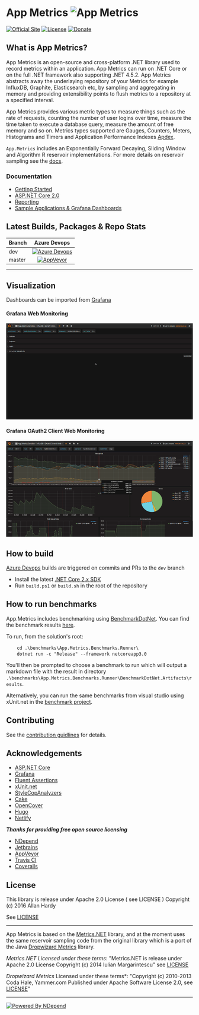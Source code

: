 # App Metrics <img src="https://www.app-metrics.io/images/logo.png" alt="App Metrics" width="50px"/> 
[![Official Site](https://img.shields.io/badge/site-appmetrics-blue.svg?style=flat-square)](https://www.app-metrics.io/getting-started/) [![License](https://img.shields.io/badge/License-Apache%202.0-blue.svg?style=flat-square)](https://opensource.org/licenses/Apache-2.0)
[![Donate](https://img.shields.io/badge/donorbox-donate-blue.svg)](https://donorbox.org/help-support-appmetrics?recurring=true) 

## What is App Metrics?

App Metrics is an open-source and cross-platform .NET library used to record metrics within an application. App Metrics can run on .NET Core or on the full .NET framework also supporting .NET 4.5.2. App Metrics abstracts away the underlaying repository of your Metrics for example InfluxDB, Graphite, Elasticsearch etc, by sampling and aggregating in memory and providing extensibility points to flush metrics to a repository at a specified interval.

App Metrics provides various metric types to measure things such as the rate of requests, counting the number of user logins over time, measure the time taken to execute a database query, measure the amount of free memory and so on. Metrics types supported are Gauges, Counters, Meters, Histograms and Timers and Application Performance Indexes [Apdex](http://apdex.org/overview.html).

`App.Metrics` includes an Exponentially Forward Decaying, Sliding Window and Algorithm R reservoir implementations. For more details on reservoir sampling see the [docs](https://www.app-metrics.io/getting-started/reservoir-sampling/).

### Documentation

- [Getting Started](https://www.app-metrics.io/getting-started/)
- [ASP.NET Core 2.0](https://www.app-metrics.io/web-monitoring/aspnet-core/)
- [Reporting](https://www.app-metrics.io/reporting/reporters/)
- [Sample Applications & Grafana Dashboards](https://www.app-metrics.io/samples/)

## Latest Builds, Packages & Repo Stats

|Branch|Azure Devops|
|------|:--------:|
|dev|[![Azure Devops](https://img.shields.io/azure-devops/build/AppMetrics/AppMetrics/3/dev.svg?style=flat-square&label=build)](https://dev.azure.com/appmetrics/AppMetrics/_build?definitionId=3)
|master|[![AppVeyor](https://img.shields.io/azure-devops/build/AppMetrics/AppMetrics/3/master.svg?style=flat-square&label=build)](https://dev.azure.com/appmetrics/AppMetrics/_build?definitionId=3)
----------

## Visualization

Dashboards can be imported from [Grafana](https://grafana.com/dashboards?search=app%20metrics)

#### Grafana Web Monitoring

![Grafana/InfluxDB Generic Web Dashboard Demo](https://github.com/AppMetrics/AppMetrics.DocFx/blob/master/images/generic_grafana_dashboard_demo.gif)


#### Grafana OAuth2 Client Web Monitoring

![Grafana/InfluxDB Generic OAuth2 Web Dashboard Demo](https://github.com/AppMetrics/AppMetrics.DocFx/blob/master/images/generic_grafana_oauth2_dashboard_demo.gif)


## How to build

[Azure Devops](https://dev.azure.com/appmetrics/AppMetrics/_build?definitionId=3) builds are triggered on commits and PRs to the `dev` branch

- Install the latest [.NET Core 2.x SDK](https://dotnet.microsoft.com/download#/current)
- Run `build.ps1` or `build.sh` in the root of the repository

## How to run benchmarks

App.Metrics includes benchmarking using [BenchmarkDotNet](https://github.com/dotnet/BenchmarkDotNet). You can find the benchmark results [here](https://github.com/alhardy/AppMetrics/tree/master/benchmarks/App.Metrics.Benchmarks.Runner/BenchmarkDotNet.Artifacts/results).

To run, from the solution's root:

```
	cd .\benchmarks\App.Metrics.Benchmarks.Runner\
	dotnet run -c "Release" --framework netcoreapp3.0
```

You'll then be prompted to choose a benchmark to run which will output a markdown file with the result in directory `.\benchmarks\App.Metrics.Benchmarks.Runner\BenchmarkDotNet.Artifacts\results`.

Alternatively, you can run the same benchmarks from visual studio using xUnit.net in the [benchmark project](https://github.com/AppMetrics/AppMetrics/tree/master/benchmarks/App.Metrics.Benchmarks).

## Contributing

See the [contribution guidlines](CONTRIBUTING.md) for details.

## Acknowledgements

* [ASP.NET Core](https://github.com/aspnet)
* [Grafana](https://grafana.com/)
* [Fluent Assertions](http://www.fluentassertions.com/)
* [xUnit.net](https://xunit.github.io/)
* [StyleCopAnalyzers](https://github.com/DotNetAnalyzers/StyleCopAnalyzers)
* [Cake](https://github.com/cake-build/cake)
* [OpenCover](https://github.com/OpenCover/opencover)
* [Hugo](https://gohugo.io/)
* [Netlify](https://www.netlify.com/)

***Thanks for providing free open source licensing***

* [NDepend](http://www.ndepend.com/) 
* [Jetbrains](https://www.jetbrains.com/dotnet/) 
* [AppVeyor](https://www.appveyor.com/)
* [Travis CI](https://travis-ci.org/)
* [Coveralls](https://coveralls.io/)

## License

This library is release under Apache 2.0 License ( see LICENSE ) Copyright (c) 2016 Allan Hardy

See [LICENSE](https://github.com/AppMetrics/AppMetrics/blob/dev/LICENSE)

----------

App Metrics is based on the [Metrics.NET](https://github.com/etishor/Metrics.NET) library, and at the moment uses the same reservoir sampling code from the original library which is a port of the Java [Dropwizard Metrics](https://github.com/dropwizard/metrics) library. 

*Metrics.NET Licensed under these terms*:
"Metrics.NET is release under Apache 2.0 License Copyright (c) 2014 Iulian Margarintescu" see [LICENSE](https://github.com/etishor/Metrics.NET/blob/master/LICENSE)

*Dropwizard Metrics* Licensed under these terms*:
"Copyright (c) 2010-2013 Coda Hale, Yammer.com Published under Apache Software License 2.0, see [LICENSE](https://github.com/dropwizard/metrics/blob/3.2-development/LICENSE)"

----------
[![Powered By NDepend](https://github.com/alhardy/AppMetrics.DocFx/blob/master/images/PoweredByNDepend.png)](http://www.ndepend.com/)
